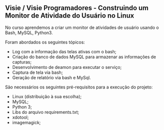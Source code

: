 <h2>Visie / Visie Programadores - Construindo um Monitor de Atividade do Usuário no Linux</h2>

No curso aprendemos a criar um monitor de atividades de usuário usando o Bash, MySQL, Python3. 

Foram abordados os seguintes tópicos:

* Log com a informação das telas ativas com o bash;
* Criação do banco de dados MySQL para armazenar as informações de capturas; 
* Desenvolvimento de deamon para executar o serviço; 
* Captura de tela via bash; 
* Geração de relatório via bash e MySql. 

São necessários os seguintes pré-requisitos para a execução do projeto:

* Linux (distribuição à sua escolha); 
* MySQL;
* Python 3;
* Libs do arquivo requirements.txt;
* xdotool;
* imagemagick;
